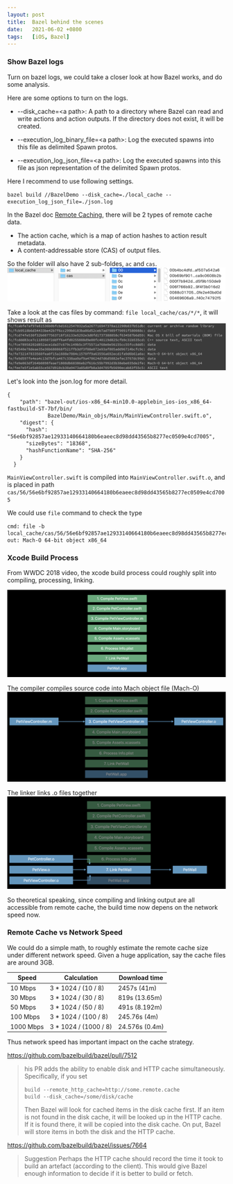 ```yaml
---
layout: post
title:  Bazel behind the scenes
date:   2021-06-02 +0800
tags:   [iOS, Bazel]
---
```


### Show Bazel logs

Turn on bazel logs, we could take a closer look at how Bazel works, and do some analysis.

Here are some options to turn on the logs.

- --disk_cache=\<a path\>:
A path to a directory where Bazel can read and write actions and action outputs. If the directory does not exist, it will be created.

- --execution_log_binary_file=\<a path\>: 
Log the executed spawns into this file as delimited Spawn protos.

- --execution_log_json_file=\<a path\>:
Log the executed spawns into this file as json representation of the delimited Spawn protos.


Here I recommend to use following settings.
```
bazel build //BazelDemo --disk_cache=./local_cache --execution_log_json_file=./json.log
```

In the Bazel doc [Remote Caching](https://docs.bazel.build/versions/master/remote-caching.html), 
there will be 2 types of remote cache data.
- The action cache, which is a map of action hashes to action result metadata.
- A content-addressable store (CAS) of output files.

So the folder will also have 2 sub-foldes, `ac` and `cas`.
![](/assets/2021/cache-folder.png)

Take a look at the cas files by command: `file local_cache/cas/*/*`, it will shows result as
![](/assets/2021/cas.png)

Let's look into the json.log for more detail.

```
{
    "path": "bazel-out/ios-x86_64-min10.0-applebin_ios-ios_x86_64-fastbuild-ST-7bf/bin/
             BazelDemo/Main_objs/Main/MainViewController.swift.o",
    "digest": {
      "hash": "56e6bf92857ae12933140664180b6eaeec8d98dd43565b8277ec0509e4cd7005",
      "sizeBytes": "18368",
      "hashFunctionName": "SHA-256"
    }
  }
```

`MainViewController.swift` is compiled into `MainViewController.swift.o`, and is placed in path `cas/56/56e6bf92857ae12933140664180b6eaeec8d98dd43565b8277ec0509e4cd7005`

We could use `file` command to check the type

```
cmd: file -b local_cache/cas/56/56e6bf92857ae12933140664180b6eaeec8d98dd43565b8277ec0509e4cd7005
out: Mach-O 64-bit object x86_64
```

### Xcode Build Process

From WWDC 2018 video, the xcode build process could roughly split into compiling, processing, linking.

![](/assets/2021/tasks.png)

The compiler compiles source code into Mach object file (Mach-O)
![](/assets/2021/compiler.png)

The linker links .o files together
![](/assets/2021/linker.png)

So theoretical speaking, since compiling and linking output are all accessible from remote cache, the build time now depens on the network speed now.

### Remote Cache vs Network Speed

We could do a simple math, to roughly estimate the remote cache size under different network speed.
Given a huge application, say the cache files are around 3GB.

| Speed     | Calculation            | Download time   |
| --------- | -----------------------| --------------- |
| 10   Mbps | 3 * 1024 / (10   / 8)  | 2457s   (41m)   |
| 30   Mbps | 3 * 1024 / (30   / 8)  | 819s    (13.65m)|
| 50   Mbps | 3 * 1024 / (50   / 8)  | 491s    (8.192m)|
| 100  Mbps | 3 * 1024 / (100  / 8)  | 245.76s (4m)    |
| 1000 Mbps | 3 * 1024 / (1000 / 8)  | 24.576s (0.4m)  |


Thus network speed has important impact on the cache strategy.

https://github.com/bazelbuild/bazel/pull/7512
> his PR adds the ability to enable disk and HTTP cache simultaneously. Specifically, if you set
> ```
> build --remote_http_cache=http://some.remote.cache
> build --disk_cache=/some/disk/cache
> ```
> Then Bazel will look for cached items in the disk cache first. If an item is not found in the disk cache, it will be looked up in the HTTP cache. If it is found there, it will be copied into the disk cache. On put, Bazel will store items in both the disk and the HTTP cache.

https://github.com/bazelbuild/bazel/issues/7664
> Suggestion
> Perhaps the HTTP cache should record the time it took to build an artefact (according to the client). This would give Bazel enough information to decide if it is better to build or fetch.